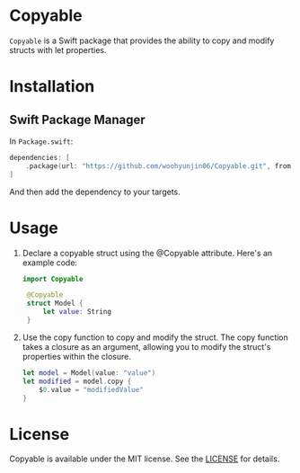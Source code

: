 # Copyable
`Copyable` is a Swift package that provides the ability to copy and modify structs with let properties.

# Installation

## Swift Package Manager

In `Package.swift`:

```swift
dependencies: [
    .package(url: "https://github.com/woohyunjin06/Copyable.git", from: "1.0.0")
]
```

And then add the dependency to your targets.

# Usage
1. Declare a copyable struct using the @Copyable attribute. Here's an example code:
   ```swift
   import Copyable

    @Copyable
    struct Model {
        let value: String
    }
    ```
2. Use the copy function to copy and modify the struct. The copy function takes a closure as an argument, allowing you to modify the struct's properties within the closure.
    ```swift
    let model = Model(value: "value")
    let modified = model.copy {
        $0.value = "modifiedValue"
    }
    ```

# License
Copyable is available under the MIT license. See the [LICENSE](LICENSE) for details.